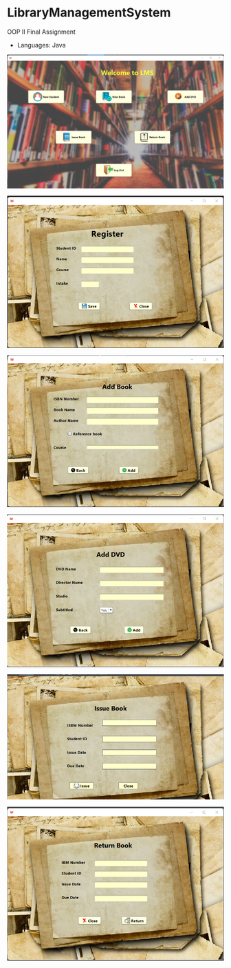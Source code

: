 # LibraryManagementSystem

OOP II Final Assignment

- Languages: Java

![Image 01](./IMG/Home.png)

![Image 02](./IMG/Register.png)

![Image 03](./IMG/AddBook.png)

![Image 04](./IMG/AddDVD.png)

![Image 05](./IMG/Issue%20Book.png)

![Image 06](./IMG/Return%20Book.png)
